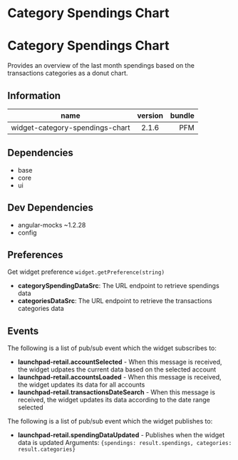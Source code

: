 # Category Spendings Chart
# Category Spendings Chart
Provides an overview of the last month spendings based on the transactions categories as a donut chart.

## Information
|  name |  version |  bundle | 
|--|:--:|--:|
|  widget-category-spendings-chart |  2.1.6 |  PFM | 

## Dependencies

- base
- core
- ui

## Dev Dependencies

- angular-mocks ~1.2.28
- config

## Preferences
Get widget preference `widget.getPreference(string)`


- **categorySpendingDataSrc**: The URL endpoint to retrieve spendings data
- **categoriesDataSrc**: The URL endpoint to retrieve the transactions categories data

## Events
The following is a list of pub/sub event which the widget subscribes to:


- **launchpad-retail.accountSelected** - When this message is received, the widget udpates the current data based on the selected account
- **launchpad-retail.accountsLoaded** - When this message is received, the widget updates its data for all accounts
- **launchpad-retail.transactionsDateSearch** - When this message is received, the widget updates its data according to the date range selected

The following is a list of pub/sub event which the widget publishes to:


- **launchpad-retail.spendingDataUpdated** - Publishes when the widget data is updated
Arguments: `{spendings: result.spendings, categories: result.categories}`

